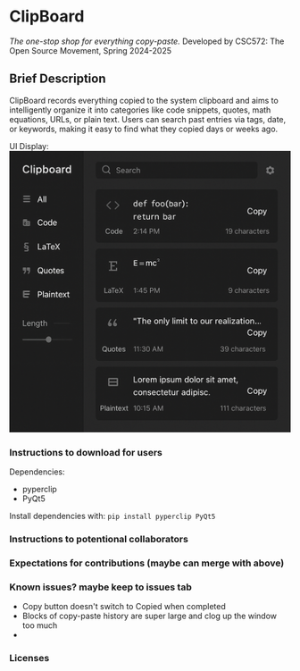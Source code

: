 # ClipBoard
*The one-stop shop for everything copy-paste.*
Developed by CSC572: The Open Source Movement, Spring 2024-2025

## Brief Description
ClipBoard records everything copied to the system clipboard and aims to intelligently organize it into categories like code snippets, quotes, math equations, URLs, or plain text. Users can search past entries via tags, date, or keywords, making it easy to find what they copied days or weeks ago.

UI Display:
![Example](UI%20Idea.png)

### Instructions to download for users
Dependencies:
- pyperclip
- PyQt5

Install dependencies with:
```pip install pyperclip PyQt5 ```

### Instructions to potentional collaborators

### Expectations for contributions (maybe can merge with above)

### Known issues? maybe keep to issues tab

- Copy button doesn't switch to Copied when completed
- Blocks of copy-paste history are super large and clog up the window too much
- 

### Licenses        
